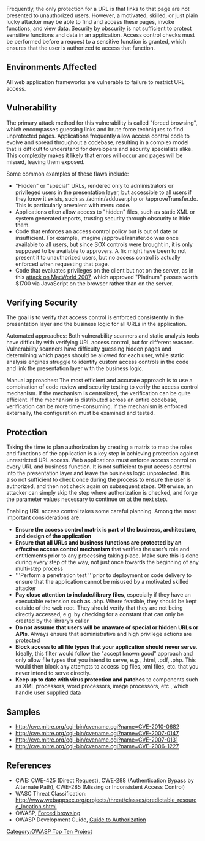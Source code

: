 Frequently, the only protection for a URL is that links to that page are
not presented to unauthorized users. However, a motivated, skilled, or
just plain lucky attacker may be able to find and access these pages,
invoke functions, and view data. Security by obscurity is not sufficient
to protect sensitive functions and data in an application. Access
control checks must be performed before a request to a sensitive
function is granted, which ensures that the user is authorized to access
that function.

## Environments Affected

All web application frameworks are vulnerable to failure to restrict URL
access.

## Vulnerability

The primary attack method for this vulnerability is called "forced
browsing", which encompasses guessing links and brute force techniques
to find unprotected pages. Applications frequently allow access control
code to evolve and spread throughout a codebase, resulting in a complex
model that is difficult to understand for developers and security
specialists alike. This complexity makes it likely that errors will
occur and pages will be missed, leaving them exposed.

Some common examples of these flaws include:

  - "Hidden" or "special" URLs, rendered only to administrators or
    privileged users in the presentation layer, but accessible to all
    users if they know it exists, such as /admin/adduser.php or
    /approveTransfer.do. This is particularly prevalent with menu code.
  - Applications often allow access to "hidden" files, such as static
    XML or system generated reports, trusting security through obscurity
    to hide them.
  - Code that enforces an access control policy but is out of date or
    insufficient. For example, imagine /approveTransfer.do was once
    available to all users, but since SOX controls were brought in, it
    is only supposed to be available to approvers. A fix might have been
    to not present it to unauthorized users, but no access control is
    actually enforced when requesting that page.
  - Code that evaluates privileges on the client but not on the server,
    as in this [attack on
    MacWorld 2007](http://grutztopia.jingojango.net/2007/01/your-free-macworld-expo-platinum-pass_11.html),
    which approved "Platinum" passes worth $1700 via JavaScript on the
    browser rather than on the server.

## Verifying Security

The goal is to verify that access control is enforced consistently in
the presentation layer and the business logic for all URLs in the
application.

Automated approaches: Both vulnerability scanners and static analysis
tools have difficulty with verifying URL access control, but for
different reasons. Vulnerability scanners have difficulty guessing
hidden pages and determining which pages should be allowed for each
user, while static analysis engines struggle to identify custom access
controls in the code and link the presentation layer with the business
logic.

Manual approaches: The most efficient and accurate approach is to use a
combination of code review and security testing to verify the access
control mechanism. If the mechanism is centralized, the verification can
be quite efficient. If the mechanism is distributed across an entire
codebase, verification can be more time-consuming. If the mechanism is
enforced externally, the configuration must be examined and tested.

## Protection

Taking the time to plan authorization by creating a matrix to map the
roles and functions of the application is a key step in achieving
protection against unrestricted URL access. Web applications must
enforce access control on every URL and business function. It is not
sufficient to put access control into the presentation layer and leave
the business logic unprotected. It is also not sufficient to check once
during the process to ensure the user is authorized, and then not check
again on subsequent steps. Otherwise, an attacker can simply skip the
step where authorization is checked, and forge the parameter values
necessary to continue on at the next step.

Enabling URL access control takes some careful planning. Among the most
important considerations are:

  - **Ensure the access control matrix is part of the business,
    architecture, and design of the application**
  - **Ensure that all URLs and business functions are protected by an
    effective access control mechanism** that verifies the user’s role
    and entitlements prior to any processing taking place. Make sure
    this is done during every step of the way, not just once towards the
    beginning of any multi-step process
  - '''Perform a penetration test '''prior to deployment or code
    delivery to ensure that the application cannot be misused by a
    motivated skilled attacker
  - **Pay close attention to include/library files**, especially if they
    have an executable extension such as .php. Where feasible, they
    should be kept outside of the web root. They should verify that they
    are not being directly accessed, e.g. by checking for a constant
    that can only be created by the library’s caller
  - **Do not** **assume that users will be unaware of special or hidden
    URLs or APIs**. Always ensure that administrative and high privilege
    actions are protected
  - **Block access to all file types that your application should never
    serve**. Ideally, this filter would follow the "accept known good"
    approach and only allow file types that you intend to serve, e.g.,
    .html, .pdf, .php. This would then block any attempts to access log
    files, xml files, etc. that you never intend to serve directly.
  - **Keep up to date with virus protection and patches** to components
    such as XML processors, word processors, image processors, etc.,
    which handle user supplied data

## Samples

  - <http://cve.mitre.org/cgi-bin/cvename.cgi?name=CVE-2010-0682>
  - <http://cve.mitre.org/cgi-bin/cvename.cgi?name=CVE-2007-0147>
  - <http://cve.mitre.org/cgi-bin/cvename.cgi?name=CVE-2007-0131>
  - <http://cve.mitre.org/cgi-bin/cvename.cgi?name=CVE-2006-1227>

## References

  - CWE: CWE-425 (Direct Request), CWE-288 (Authentication Bypass by
    Alternate Path), CWE-285 (Missing or Inconsistent Access Control)
  - WASC Threat Classification:
    <http://www.webappsec.org/projects/threat/classes/predictable_resource_location.shtml>
  - OWASP, [Forced browsing](Forced_browsing "wikilink")
  - OWASP Development Guide, [Guide to
    Authorization](Guide_to_Authorization "wikilink")

[Category:OWASP Top Ten
Project](Category:OWASP_Top_Ten_Project "wikilink")
